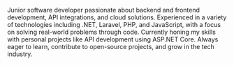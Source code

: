 Junior software developer passionate about backend and frontend development, API integrations, and cloud solutions. Experienced in a variety of technologies including .NET, Laravel, PHP, and JavaScript, with a focus on solving real-world problems through code. 
Currently honing my skills with personal projects like API development using ASP.NET Core. Always eager to learn, contribute to open-source projects, and grow in the tech industry.
